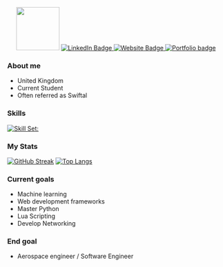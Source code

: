 



<div id="badges" align = "center">
  <img src="https://media.giphy.com/media/ZeFG00TVXs54Pw4c8e/giphy.gif" width="100"/>
  <a href="https://www.linkedin.com/in/elyas-sepahi-a3a90020a/L">
    <img src="https://img.shields.io/badge/LinkedIn-blue?style=for-the-badge&logo=Linkedin&logoColor=white" alt="LinkedIn Badge"/>
  </a>
  <a href="http://esepahi.com/">
    <img src="https://img.shields.io/badge/MyWebsite-purple?style=for-the-badge&logo=esepahi.com&logoColor=white" alt="Website Badge"/>
  </a>
  <a href="https://swiftal.carrd.co/">
    <img src="https://img.shields.io/badge/DevPortfolio-white?style=for-the-badge&logo=Portfolio&logoColor=white" alt="Portfolio badge"/>
  </a>
  </br>
  <img src="https://komarev.com/ghpvc/?username=Swiftal13&style=plastic&color=blueviolet" alt=""/>

</div>




### About me

- United Kingdom
- Current Student
- Often referred as Swiftal

### Skills
[![Skill Set:](https://skillicons.dev/icons?i=py,html,css,js,nuxtjs,tailwind,lua,figma,stackoverflow,vscode,github,discord,linkedin&theme=light)](https://skillicons.dev)

### My Stats
[![GitHub Streak](http://github-readme-streak-stats.herokuapp.com?user=Swiftal13&theme=highcontrast&border_radius=4.2&date_format=j%2Fn%5B%2FY%5D&background=000000)](https://git.io/streak-stats)
[![Top Langs](https://github-readme-stats.vercel.app/api/top-langs/?username=Swiftal13&layout=compact&theme=vision-friendly-dark)](https://github.com/anuraghazra/github-readme-stats)

### Current goals
- Machine learning
- Web development frameworks
- Master Python
- Lua Scripting
- Develop Networking


### End goal
- Aerospace engineer / Software Engineer



